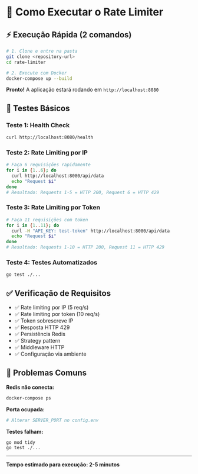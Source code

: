 # 🚀 Como Executar o Rate Limiter

## ⚡ Execução Rápida (2 comandos)

```bash
# 1. Clone e entre na pasta
git clone <repository-url>
cd rate-limiter

# 2. Execute com Docker
docker-compose up --build
```

**Pronto!** A aplicação estará rodando em `http://localhost:8080`

## 🧪 Testes Básicos

### **Teste 1: Health Check**
```bash
curl http://localhost:8080/health
```

### **Teste 2: Rate Limiting por IP**
```bash
# Faça 6 requisições rapidamente
for i in {1..6}; do
  curl http://localhost:8080/api/data
  echo "Request $i"
done
# Resultado: Requests 1-5 = HTTP 200, Request 6 = HTTP 429
```

### **Teste 3: Rate Limiting por Token**
```bash
# Faça 11 requisições com token
for i in {1..11}; do
  curl -H "API_KEY: test-token" http://localhost:8080/api/data
  echo "Request $i"
done
# Resultado: Requests 1-10 = HTTP 200, Request 11 = HTTP 429
```

### **Teste 4: Testes Automatizados**
```bash
go test ./...
```

## ✅ Verificação de Requisitos

- ✅ Rate limiting por IP (5 req/s)
- ✅ Rate limiting por token (10 req/s)
- ✅ Token sobrescreve IP
- ✅ Resposta HTTP 429
- ✅ Persistência Redis
- ✅ Strategy pattern
- ✅ Middleware HTTP
- ✅ Configuração via ambiente

## 🚨 Problemas Comuns

**Redis não conecta:**
```bash
docker-compose ps
```

**Porta ocupada:**
```bash
# Alterar SERVER_PORT no config.env
```

**Testes falham:**
```bash
go mod tidy
go test ./...
```

---

**Tempo estimado para execução: 2-5 minutos**
